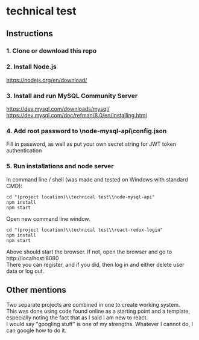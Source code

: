 # technical test

## Instructions

### 1. Clone or download this repo

### 2. Install Node.js

https://nodejs.org/en/download/

### 3. Install and run MySQL Community Server

https://dev.mysql.com/downloads/mysql/  
https://dev.mysql.com/doc/refman/8.0/en/installing.html

### 4. Add root password to \\node-mysql-api\\config.json

Fill in password, as well as put your own secret string for JWT token authentication

### 5. Run installations and node server

In command line / shell (was made and tested on Windows with standard CMD):

```
cd "(project location)\\technical test\\node-mysql-api"
npm install
npm start
```

Open new command line window.

```
cd "(project location)\\technical test\\react-redux-login"
npm install
npm start
```

Above should start the browser. If not, open the browser and go to http://localhost:8080  
There you can register, and if you did, then log in and either delete user data or log out.

## Other mentions

Two separate projects are combined in one to create working system.  
This was done using code found online as a starting point and a template, especially noting the fact that as I said I am new to react.  
I would say "googling stuff" is one of my strengths. Whatever I cannot do, I can google how to do it.
